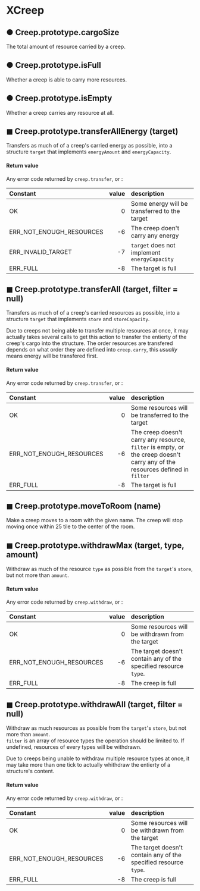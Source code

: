 # XCreep

## ● Creep.prototype.cargoSize
The total amount of resource carried by a creep.

## ● Creep.prototype.isFull
Whether a creep is able to carry more resources.

## ● Creep.prototype.isEmpty
Whether a creep carries any resource at all.

## ◼ Creep.prototype.transferAllEnergy (target)
Transfers as much of of a creep's carried energy as possible, into a structure `target` that implements `energyAmount` and `energyCapacity`.

#### Return value
Any error code returned by `creep.transfer`, or : 

| Constant					| value 	| description	
| :---						|	-----:	| :---			
| OK		    			| 0			| Some energy will be transferred to the target
| ERR_NOT_ENOUGH_RESOURCES	| -6		| The creep doen't carry any energy
| ERR_INVALID_TARGET		| -7		| `target` does not implement `energyCapacity`
| ERR_FULL	    			| -8		| The target is full

## ◼ Creep.prototype.transferAll (target, filter = null)
Transfers as much of of a creep's carried resources as possible, into a structure `target` that implements `store` and `storeCapacity`.

Due to creeps not being able to transfer multiple resources at once, it may actually takes several calls to get this action to transfer the entierty of the creep's cargo into the structure. The order resources are transfered depends on what order they are defined into `creep.carry`, this _usually_ means energy will be transfered first.

#### Return value
Any error code returned by `creep.transfer`, or : 

| Constant					| value 	| description	
| :---						|	-----:	| :---			
| OK		    			| 0			| Some resources will be transferred to the target
| ERR_NOT_ENOUGH_RESOURCES	| -6		| The creep doesn't carry any resource, `filter` is empty, or the creep doesn't carry any of the resources defined in `filter`
| ERR_FULL	    			| -8		| The target is full


## ◼ Creep.prototype.moveToRoom (name)
Make a creep moves to a room with the given name.
The creep will stop moving once within 25 tile to the center of the room.


## ◼ Creep.prototype.withdrawMax (target, type, amount)
Withdraw as much of the resource `type` as possible from the `target`'s `store`, but not more than `amount`.

#### Return value
Any error code returned by `creep.withdraw`, or : 

| Constant					| value 	| description	
| :---						|	-----:	| :---			
| OK		    			| 0			| Some resources will be withdrawn from the target
| ERR_NOT_ENOUGH_RESOURCES	| -6		| The target doesn't contain any of the specified resource `type`.
| ERR_FULL	    			| -8		| The creep is full


## ◼ Creep.prototype.withdrawAll (target, filter = null)
Withdraw as much resources as possible from the `target`'s `store`, but not more than `amount`.  
`filter` is an array of resource types the operation should be limited to. If undefined, resources of every types will be withdrawn.

Due to creeps being unable to withdraw multiple resource types at once, it may take more than one tick to actually whithdraw the entierty of a structure's content.

#### Return value
Any error code returned by `creep.withdraw`, or : 

| Constant					| value 	| description	
| :---						|	-----:	| :---			
| OK		    			| 0			| Some resources will be withdrawn from the target
| ERR_NOT_ENOUGH_RESOURCES	| -6		| The target doesn't contain any of the specified resource `type`.
| ERR_FULL	    			| -8		| The creep is full
